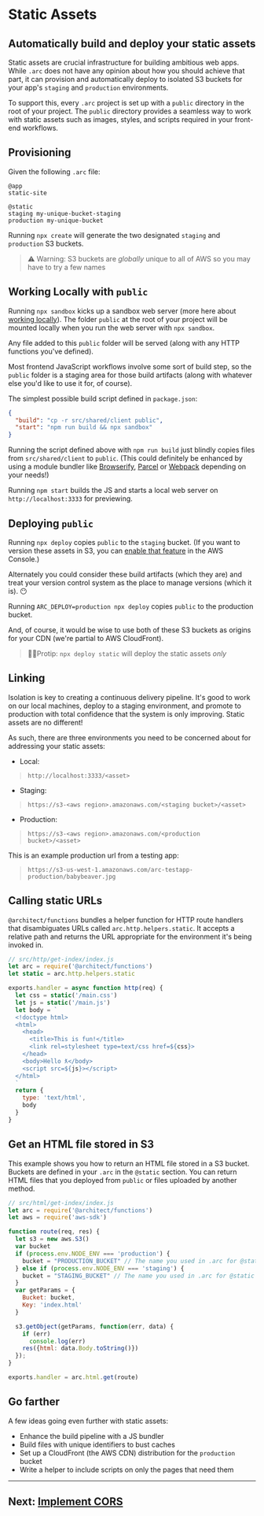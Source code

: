 # Static Assets

## Automatically build and deploy your static assets


Static assets are crucial infrastructure for building ambitious web apps. While `.arc` does not have any opinion about how you should achieve that part, it can provision and automatically deploy to isolated S3 buckets for your app's `staging` and `production` environments.

To support this, every `.arc` project is set up with a `public` directory in the root of your project. The `public` directory provides a seamless way to work with static assets such as images, styles, and scripts required in your front-end workflows.


## Provisioning

Given the following `.arc` file:

```arc
@app
static-site

@static
staging my-unique-bucket-staging
production my-unique-bucket
```

Running `npx create` will generate the two designated `staging` and `production` S3 buckets.

> ⚠️ Warning: S3 buckets are _globally_ unique to all of AWS so you may have to try a few names


## Working Locally with `public`

Running `npx sandbox` kicks up a sandbox web server (more here about [working locally](/guides/offline)). The folder `public` at the root of your project will be mounted locally when you run the web server with `npx sandbox`.

Any file added to this `public` folder will be served (along with any HTTP functions you've defined).

Most frontend JavaScript workflows involve some sort of build step, so the `public` folder is a staging area for those build artifacts (along with whatever else you'd like to use it for, of course).

The simplest possible build script defined in `package.json`:

```json
{
  "build": "cp -r src/shared/client public",
  "start": "npm run build && npx sandbox"
}
```

Running the script defined above with `npm run build` just blindly copies files from `src/shared/client` to `public`. (This could definitely be enhanced by using a module bundler like [Browserify](http://browserify.org/), [Parcel](https://parceljs.org/) or [Webpack](https://webpack.js.org/) depending on your needs!)

Running `npm start` builds the JS and starts a local web server on `http://localhost:3333` for previewing.


## Deploying `public`

Running `npx deploy` copies `public` to the `staging` bucket. (If you want to version these assets in S3, you can [enable that feature](https://docs.aws.amazon.com/AmazonS3/latest/dev/Versioning.html) in the AWS Console.)

Alternately you could consider these build artifacts (which they are) and treat your version control system as the place to manage versions (which it is). 😶

Running `ARC_DEPLOY=production npx deploy` copies `public` to the production bucket.

And, of course, it would be wise to use both of these S3 buckets as origins for your CDN (we're partial to AWS CloudFront).

> 🏌️‍♀️Protip: `npx deploy static` will deploy the static assets _only_


## Linking

Isolation is key to creating a continuous delivery pipeline. It's good to work on our local machines, deploy to a staging environment, and promote to production with total confidence that the system is only improving. Static assets are no different!

As such, there are three environments you need to be concerned about for addressing your static assets:

- Local:
> `http://localhost:3333/<asset>`
- Staging:
> `https://s3-<aws region>.amazonaws.com/<staging bucket>/<asset>`
- Production:
> `https://s3-<aws region>.amazonaws.com/<production bucket>/<asset>`

This is an example production url from a testing app:
> `https://s3-us-west-1.amazonaws.com/arc-testapp-production/babybeaver.jpg`


## Calling static URLs

`@architect/functions` bundles a helper function for HTTP route handlers that disambiguates URLs called `arc.http.helpers.static`. It accepts a relative path and returns the URL appropriate for the environment it's being invoked in.

```javascript
// src/http/get-index/index.js
let arc = require('@architect/functions')
let static = arc.http.helpers.static

exports.handler = async function http(req) {
  let css = static('/main.css')
  let js = static('/main.js')
  let body = `
  <!doctype html>
  <html>
    <head>
      <title>This is fun!</title>
      <link rel=stylesheet type=text/css href=${css}>
    </head>
    <body>Hello ƛ</body>
    <script src=${js}></script>
  </html>
  `
  return {
    type: 'text/html',
    body
  }
}
```


## Get an HTML file stored in S3

This example shows you how to return an HTML file stored in a S3 bucket. Buckets are defined in your `.arc` in the `@static` section. You can return HTML files that you deployed from `public` or files uploaded by another method.

```javascript
// src/html/get-index/index.js
let arc = require('@architect/functions')
let aws = require('aws-sdk')

function route(req, res) {
  let s3 = new aws.S3()
  var bucket
  if (process.env.NODE_ENV === 'production') {
    bucket = "PRODUCTION_BUCKET" // The name you used in .arc for @static production
  } else if (process.env.NODE_ENV === 'staging') {
    bucket = "STAGING_BUCKET" // The name you used in .arc for @static staging
  }
  var getParams = {
    Bucket: bucket,
    Key: 'index.html'
  }

  s3.getObject(getParams, function(err, data) {
    if (err)
      console.log(err)
    res({html: data.Body.toString()})
  });
}

exports.handler = arc.html.get(route)
```


## Go farther

A few ideas going even further with static assets:
- Enhance the build pipeline with a JS bundler
- Build files with unique identifiers to bust caches
- Set up a CloudFront (the AWS CDN) distribution for the `production` bucket
- Write a helper to include scripts on only the pages that need them

<hr>


## Next: [Implement CORS](/guides/cors)
